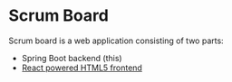# Scrum Board

Scrum board is a web application consisting of two parts:

 - Spring Boot backend (this)
 - [React powered HTML5 frontend](https://github.com/smnlld/scrum-board)


